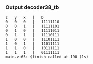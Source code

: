 ### Output decoder38_tb
```console
z	y	x	|	D
0	0	0	|	11111110
0	0	1	|	11111101
0	1	0	|	11111011
0	1	1	|	11110111
1	0	0	|	11101111
1	0	1	|	11011111
1	1	0	|	10111111
1	1	1	|	01111111
main.v:65: $finish called at 190 (1s)
```
